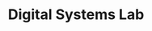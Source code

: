 ---
title: Digital Systems Lab
semester: Spring 2018
description: Introduction to basics of digital circuits, simulation, and instrumentation. Circuits are designed, simulated, and built on breadboards.
---